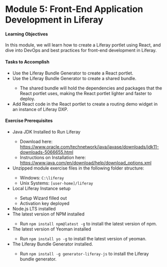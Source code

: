 # Module 5: Front-End Application Development in Liferay

<div class="ahead">
<h4>Learning Objectives</h4>

In this module, we will learn how to create a Liferay portlet using React, and dive into DevOps and best practices for front-end development in Liferay.

<h4>Tasks to Accomplish</h4>
<ul>
    <li>Use the Liferay Bundle Generator to create a React portlet.</li>
    <li>Use the Liferay Bundle Generator to create a shared bundle.</li>
    <ul>
        <li>The shared bundle will hold the dependencies and packages that the React portlet uses, making the React portlet lighter and faster to deploy.</li>
    </ul>
    <li>Add React code in the React portlet to create a routing demo widget in an instance of Liferay DXP.</li>
</ul>

<h4>Exercise Prerequisites</h4>
<ul>
    <li>Java JDK Installed to Run Liferay</li>
	<ul>
        <li>Download here: <a href="https://www.oracle.com/technetwork/java/javase/downloads/jdk11-downloads-5066655.html">https://www.oracle.com/technetwork/java/javase/downloads/jdk11-downloads-5066655.html</a>
        </li>
        <li>Instructions on Installation here: <a href="https://www.java.com/en/download/help/download_options.xml">https://www.java.com/en/download/help/download_options.xml</a>
        </li>
    </ul>
	<li>Unzipped module exercise files in the following folder structure:</li>
	<ul>	
		<li>Windows: <code>C:\liferay</code></li>
		<li>Unix Systems: <code>[user-home]/liferay</code></li>
	</ul>
    <li>Local Liferay Instance setup</li>
    <ul>
        <li>Setup Wizard filled out</li>
        <li>Activation key deployed</li>
    </ul>
    <li>Node.js LTS installed</li>
    <li>The latest version of NPM installed</li>
    <ul>
        <li>Run <code>npm install npm@latest -g</code> to install the latest version of npm.</li>
    </ul>
    <li>The latest version of Yeoman installed</li>
    <ul>
        <li>Run <code>npm install yo -g</code> to install the latest version of yeoman.</li>
    </ul>
    <li>The Liferay Bundle Generator installed.</li>
    <ul>
        <li>Run <code>npm install -g generator-liferay-js</code> to install the Liferay bundle generator.</li>
    </ul>
</ul>
</div>